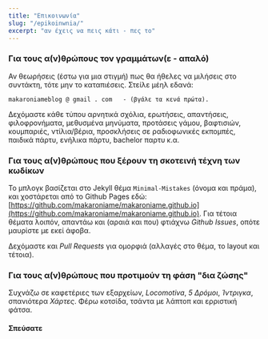 ```yaml
---
title: "Επικοινωνία"
slug: "/epikoinwnia/"
excerpt: "αν έχεις να πεις κάτι - πες το"
---
```


### Για τους α(ν)θρώπους τον γραμμάτων(ε - απαλό)
Αν θεωρήσεις (έστω για μια στιγμή) πως θα ήθελες να μιλήσεις στο συντάκτη, τότε μην το καταπιέσεις. Στείλε μέηλ εδανά: 

```
makaroniameblog @ gmail . com	- (βγάλε τα κενά πρώτα).
```

Δεχόμαστε κάθε τύπου αρνητικά σχόλια, ερωτήσεις, απαντήσεις, φιλοφρονήματα, μεθυσμένα μηνύματα, προτάσεις γάμου, βαφτισιών, κουμπαριές, ντίλια/βέρια, προσκλήσεις σε ραδιοφωνικές εκπομπές, παιδικά πάρτυ, ενήλικα πάρτυ, bachelor παρτυ κ.α.

### Για τους α(ν)θρώπους που ξέρουν τη σκοτεινή τέχνη των κωδίκων

Το μπλογκ βασίζεται στο Jekyll θέμα `Minimal-Mistakes` (όνομα και πράμα), και χοστάρεται από το Github Pages εδώ: [https://github.com/makaroniame/makaroniame.github.io](https://github.com/makaroniame/makaroniame.github.io).
Για τέτοια θέματα λοιπόν, απαντάω και (αραιά και που) φτιάχνω *Github Issues*, οπότε μαυρίστε με εκεί άφοβα.

Δεχόμαστε και *Pull Requests* για ομορφιά (αλλαγές στο θέμα, το layout και τέτοια).

### Για τους α(ν)θρώπους που προτιμούν τη φάση "δια ζώσης"

Συχνάζω σε καφετέριες των εξαρχείων, *Locomotiva*, *5 Δρόμοι*, *Ίντριγκα*, σπανιότερα *Χάρτες*. Φέρω κοτσίδα, τσάντα με λάπτοπ και ερριστική φάτσα.

#### Σπεύσατε